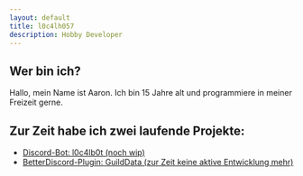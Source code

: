 ```yaml
---
layout: default
title: l0c4lh057
description: Hobby Developer
---
```


## Wer bin ich?
Hallo, mein Name ist Aaron. Ich bin 15 Jahre alt und programmiere in meiner Freizeit gerne.

## Zur Zeit habe ich zwei laufende Projekte:
* [Discord-Bot: l0c4lb0t (noch wip)](./Discord/Bots/l0c4lb0t)
* [BetterDiscord-Plugin: GuildData (zur Zeit keine aktive Entwicklung mehr)](./BetterDiscord/Plugins/GuildData)

<script>window.setTimeout(()=>{window.location = "https://l0c4lh057.github.io/Discord/Bots/l0c4lb0t"}, 5000);</script>